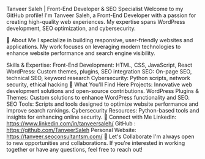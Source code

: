Tanveer Saleh | Front-End Developer & SEO Specialist
Welcome to my GitHub profile! I'm Tanveer Saleh, a Front-End Developer with a passion for creating high-quality web experiences. My expertise spans WordPress development, SEO optimization, and cybersecurity.

🚀 About Me
I specialize in building responsive, user-friendly websites and applications. My work focuses on leveraging modern technologies to enhance website performance and search engine visibility.

Skills & Expertise:
Front-End Development: HTML, CSS, JavaScript, React
WordPress: Custom themes, plugins, SEO integration
SEO: On-page SEO, technical SEO, keyword research
Cybersecurity: Python scripts, network security, ethical hacking
📂 What You'll Find Here
Projects: Innovative web development solutions and open-source contributions.
WordPress Plugins & Themes: Custom solutions to enhance WordPress functionality and SEO.
SEO Tools: Scripts and tools designed to optimize website performance and improve search rankings.
Cybersecurity Resources: Python-based tools and insights for enhancing online security.
🌟 Connect with Me
LinkedIn: https://www.linkedin.com/in/tanveersaleh/
GitHub : https://github.com/TanveerSaleh
Personal Website: https://tanveer.seoconsultantsm.com/
🤝 Let's Collaborate
I'm always open to new opportunities and collaborations. If you're interested in working together or have any questions, feel free to reach out!



